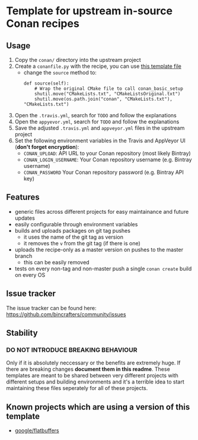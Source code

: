 # Template for upstream in-source Conan recipes

## Usage
  1. Copy the `conan/` directory into the upstream project
  2. Create a `conanfile.py` with the recipe, you can use [this template file](https://github.com/bincrafters/conan-templates/blob/master/conanfile.py)
     * change the `source` method to:
        ```     
        def source(self):
            # Wrap the original CMake file to call conan_basic_setup
            shutil.move("CMakeLists.txt", "CMakeListsOriginal.txt")
            shutil.move(os.path.join("conan", "CMakeLists.txt"), "CMakeLists.txt")
        ```
  3. Open the `.travis.yml`, search for `TODO` and follow the explanations
  4. Open the `appyevor.yml`, search for `TODO` and follow the explanations
  5. Save the adjusted `.travis.yml` and `appveyor.yml` files in the upstream project
  6. Set the following environment variables in the Travis and AppVeyor UI (**don't forget encryption**):
     * `CONAN_UPLOAD`: API URL to your Conan repository (most likely Bintray)
     * `CONAN_LOGIN_USERNAME`: Your Conan repository username (e.g. Bintray username)
     * `CONAN_PASSWORD` Your Conan repository password (e.g. Bintray API key)

## Features
  * generic files across different projects for easy maintainance and future updates
  * easily configurable through environment variables
  * builds and uploads packages on git tag pushes
    * it uses the name of the git tag as version
    * it removes the `v` from the git tag (if there is one)
  * uploads the recipe-only as a master version on pushes to the master branch
    * this can be easily removed
  * tests on every non-tag and non-master push a single `conan create` build on every OS


## Issue tracker
The issue tracker can be found here: https://github.com/bincrafters/community/issues

## Stability
### DO NOT INTRODUCE BREAKING BEHAVIOUR
Only if it is absolutely neccessary or the benefits are extremely huge. If there are breaking changes **document them in this readme**. These templates are meant to be shared between very different projects with different setups and building environments and it's a terrible idea to start maintaining these files seperately for all of these projects.


## Known projects which are using a version of this template
  * [google/flatbuffers](https://github.com/google/flatbuffers)
